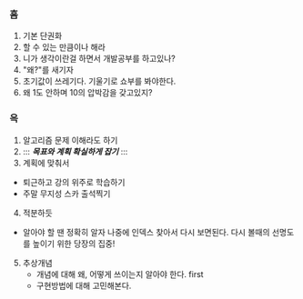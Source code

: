 ### 흠

1. 기본 단권화
2. 할 수 있는 만큼이나 해라
3. 니가 생각이란걸 하면서 개발공부를 하고있나?
4. "왜?"를 새기자
5. 초기값이 쓰레기다. 기울기로 쇼부를 봐야한다.
6. 왜 1도 안하며 10의 압박감을 갖고있지?

### 윽
1. 알고리즘 문제 이해라도 하기
2. ::: ***목표와 계획 확실하게 잡기*** ::: 
3. 계획에 맞춰서
  - 퇴근하고 강의 위주로 학습하기
  - 주말 무지성 스카 출석찍기
4. 적분하듯 
  - 알아야 할 땐 정확히 알자 나중에 인덱스 찾아서 다시 보면된다. 
    다시 볼때의 선명도를 높이기 위한 당장의 집중!

5. 추상개념
    - 개념에 대해 왜, 어떻게 쓰이는지 알아야 한다. first
    - 구현방법에 대해 고민해본다.